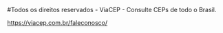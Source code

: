 #Todos os direitos reservados  - ViaCEP - Consulte CEPs de todo o Brasil.

https://viacep.com.br/faleconosco/

